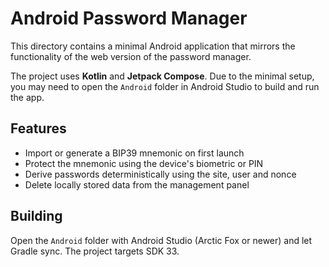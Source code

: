 # Android Password Manager

This directory contains a minimal Android application that mirrors the functionality of the web version of the password manager.

The project uses **Kotlin** and **Jetpack Compose**. Due to the minimal setup, you may need to open the `Android` folder in Android Studio to build and run the app.

## Features
- Import or generate a BIP39 mnemonic on first launch
- Protect the mnemonic using the device's biometric or PIN
- Derive passwords deterministically using the site, user and nonce
- Delete locally stored data from the management panel

## Building
Open the `Android` folder with Android Studio (Arctic Fox or newer) and let Gradle sync. The project targets SDK 33.

